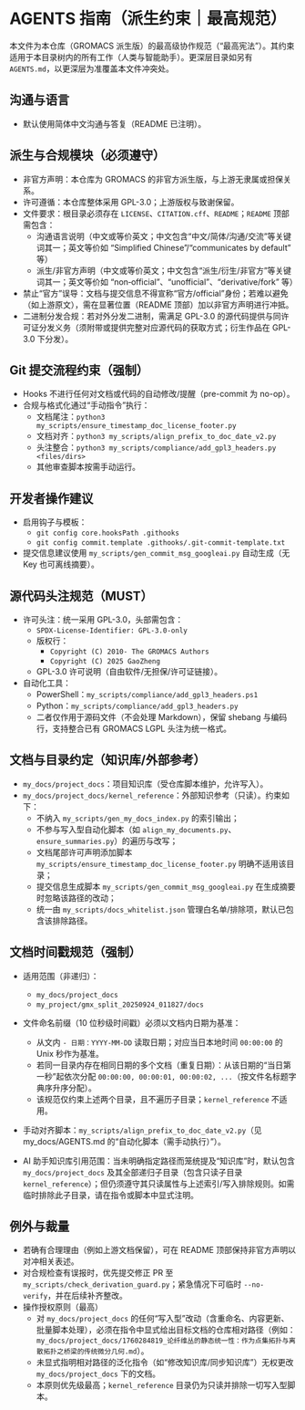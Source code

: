 # AGENTS 指南（派生约束｜最高规范）

本文件为本仓库（GROMACS 派生版）的最高级协作规范（“最高宪法”）。其约束适用于本目录树内的所有工作（人类与智能助手）。更深层目录如另有 `AGENTS.md`，以更深层为准覆盖本文件冲突处。

## 沟通与语言
- 默认使用简体中文沟通与答复（README 已注明）。

## 派生与合规模块（必须遵守）
- 非官方声明：本仓库为 GROMACS 的非官方派生版，与上游无隶属或担保关系。
- 许可遵循：本仓库整体采用 GPL-3.0；上游版权与致谢保留。
- 文件要求：根目录必须存在 `LICENSE`、`CITATION.cff`、`README`；`README` 顶部需包含：
  - 沟通语言说明（中文或等价英文；中文包含“中文/简体/沟通/交流”等关键词其一；英文等价如 “Simplified Chinese”/“communicates by default” 等）
  - 派生/非官方声明（中文或等价英文；中文包含“派生/衍生/非官方”等关键词其一；英文等价如 “non‑official”、“unofficial”、“derivative/fork” 等）
- 禁止“官方”误导：文档与提交信息不得宣称“官方/official”身份；若难以避免（如上游原文），需在显著位置（README 顶部）加以非官方声明进行冲抵。
- 二进制分发合规：若对外分发二进制，需满足 GPL-3.0 的源代码提供与同许可证分发义务（须附带或提供完整对应源代码的获取方式；衍生作品在 GPL-3.0 下分发）。

## Git 提交流程约束（强制）
- Hooks 不进行任何对文档或代码的自动修改/提醒（pre-commit 为 no-op）。
- 合规与格式化通过“手动指令”执行：
  - 文档尾注：`python3 my_scripts/ensure_timestamp_doc_license_footer.py`
  - 文档对齐：`python3 my_scripts/align_prefix_to_doc_date_v2.py`
  - 头注整合：`python3 my_scripts/compliance/add_gpl3_headers.py <files/dirs>`
  - 其他审查脚本按需手动运行。

## 开发者操作建议
- 启用钩子与模板：
  - `git config core.hooksPath .githooks`
  - `git config commit.template .githooks/.git-commit-template.txt`
- 提交信息建议使用 `my_scripts/gen_commit_msg_googleai.py` 自动生成（无 Key 也可离线摘要）。

## 源代码头注规范（MUST）
- 许可头注：统一采用 GPL-3.0，头部需包含：
  - `SPDX-License-Identifier: GPL-3.0-only`
  - 版权行：
    - `Copyright (C) 2010- The GROMACS Authors`
    - `Copyright (C) 2025 GaoZheng`
  - GPL-3.0 许可说明（自由软件/无担保/许可证链接）。
- 自动化工具：
  - PowerShell：`my_scripts/compliance/add_gpl3_headers.ps1`
  - Python：`my_scripts/compliance/add_gpl3_headers.py`
  - 二者仅作用于源码文件（不会处理 Markdown），保留 shebang 与编码行，支持整合已有 GROMACS LGPL 头注为统一格式。

## 文档与目录约定（知识库/外部参考）
- `my_docs/project_docs`：项目知识库（受仓库脚本维护，允许写入）。
- `my_docs/project_docs/kernel_reference`：外部知识参考（只读）。约束如下：
  - 不纳入 `my_scripts/gen_my_docs_index.py` 的索引输出；
  - 不参与写入型自动化脚本（如 `align_my_documents.py`、`ensure_summaries.py`）的遍历与改写；
  - 文档尾部许可声明添加脚本 `my_scripts/ensure_timestamp_doc_license_footer.py` 明确不适用该目录；
  - 提交信息生成脚本 `my_scripts/gen_commit_msg_googleai.py` 在生成摘要时忽略该路径的改动；
  - 统一由 `my_scripts/docs_whitelist.json` 管理白名单/排除项，默认已包含该排除路径。

## 文档时间戳规范（强制）
- 适用范围（非递归）：
  - `my_docs/project_docs`
  - `my_project/gmx_split_20250924_011827/docs`
- 文件命名前缀（10 位秒级时间戳）必须以文档内日期为基准：
  - 从文内 `- 日期：YYYY-MM-DD` 读取日期；对应当日本地时间 `00:00:00` 的 Unix 秒作为基准。
  - 若同一目录内存在相同日期的多个文档（重复日期）：从该日期的“当日第一秒”起依次分配 `00:00:00, 00:00:01, 00:00:02, ...`（按文件名标题字典序升序分配）。
  - 该规范仅约束上述两个目录，且不遍历子目录；`kernel_reference` 不适用。
- 手动对齐脚本：`my_scripts/align_prefix_to_doc_date_v2.py`（见 my_docs/AGENTS.md 的“自动化脚本（需手动执行）”）。

- AI 助手知识库引用范围：当未明确指定路径而笼统提及“知识库”时，默认包含 `my_docs/project_docs` 及其全部递归子目录（包含只读子目录 `kernel_reference`）；但仍须遵守其只读属性与上述索引/写入排除规则。如需临时排除此子目录，请在指令或脚本中显式注明。

## 例外与裁量
- 若确有合理理由（例如上游文档保留），可在 README 顶部保持非官方声明以对冲相关表述。
- 对合规检查有误报时，优先提交修正 PR 至 `my_scripts/check_derivation_guard.py`；紧急情况下可临时 `--no-verify`，并在后续补齐整改。
- 操作授权原则（最高）
  - 对 `my_docs/project_docs` 的任何“写入型”改动（含重命名、内容更新、批量脚本处理），必须在指令中显式给出目标文档的仓库相对路径（例如：`my_docs/project_docs/1760284819_论纤维丛的静态统一性：作为点集拓扑与离散拓扑之桥梁的传统微分几何.md`）。
  - 未显式指明相对路径的泛化指令（如“修改知识库/同步知识库”）无权更改 `my_docs/project_docs` 下的文档。
  - 本原则优先级最高；`kernel_reference` 目录仍为只读并排除一切写入型脚本。
